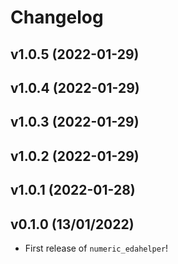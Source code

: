 # Changelog

<!--next-version-placeholder-->

## v1.0.5 (2022-01-29)


## v1.0.4 (2022-01-29)


## v1.0.3 (2022-01-29)


## v1.0.2 (2022-01-29)


## v1.0.1 (2022-01-28)


## v0.1.0 (13/01/2022)

- First release of `numeric_edahelper`!